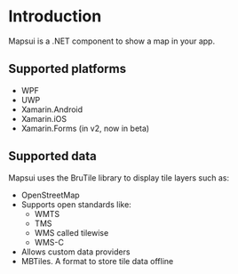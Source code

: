 # Introduction
Mapsui is a .NET component to show a map in your app.

## Supported platforms
- WPF
- UWP
- Xamarin.Android
- Xamarin.iOS
- Xamarin.Forms (in v2, now in beta)

## Supported data
Mapsui uses the BruTile library to display tile layers such as:
- OpenStreetMap
- Supports open standards like:
  - WMTS
  - TMS
  - WMS called tilewise
  - WMS-C
- Allows custom data providers
- MBTiles. A format to store tile data offline


